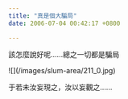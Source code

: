 ```yaml
---
title: "真是個大騙局"
date: 2006-07-04 00:42:17 +0800

---
```

<p>該怎麼說好呢......總之一切都是騙局</p>
![](/images/slum-area/211_0.jpg)
<p>于若未汝妄現之，汝以妄觀之......</p>

